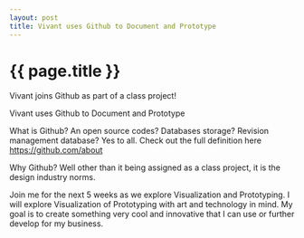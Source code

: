 ```yaml
---
layout: post
title: Vivant uses Github to Document and Prototype
---
```


{{ page.title }}
================

<p class="meta">

Vivant joins Github as part of a class project! 
 
Vivant uses Github to Document and Prototype

What is Github? An open source codes? Databases storage? Revision management database? Yes to all. Check out the full definition here https://github.com/about

Why Github? Well other than it being assigned as a class project, it is the design industry norms.

Join me for the next 5 weeks as we explore Visualization and Prototyping. I will explore Visualization of Prototyping with art and technology in mind. My goal is to create something very cool and innovative that I can use or further develop for my business.  


